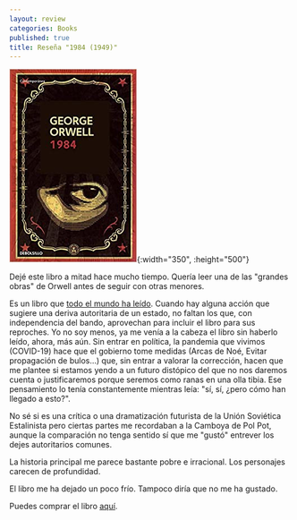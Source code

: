 ```yaml
---
layout: review
categories: Books
published: true
title: Reseña "1984 (1949)"
---
```

![](/assets/1984contempornea.jpg){:width="350", :height="500"}

Dejé este libro a mitad hace mucho tiempo. Quería leer una de las "grandes obras" de Orwell antes de seguir con otras menores.

Es un libro que [todo el mundo ha leído](https://blogs.20minutos.es/diariodelibrera/2009/04/15/aaquao-libros-dices-haber-leaado-sin-haberlo-hecho/). Cuando hay alguna acción que sugiere una deriva autoritaria de un estado, no faltan los que, con independencia del bando, aprovechan para incluir el libro para sus reproches. Yo no soy menos, ya me venía a la cabeza el libro sin haberlo leído, ahora, más aún. Sin entrar en política, la pandemia que vivimos (COVID-19) hace que el gobierno tome medidas (Arcas de Noé, Evitar propagación de bulos...) que, sin entrar a valorar la corrección, hacen que me plantee si estamos yendo a un futuro distópico del que no nos daremos cuenta o justificaremos porque seremos como ranas en una olla tibia. Ese pensamiento lo tenía constantemente mientras leía: "sí, sí, ¿pero cómo han llegado a esto?".

No sé si es una crítica o una dramatización futurista de la Unión Soviética Estalinista pero ciertas partes me recordaban a la Camboya de Pol Pot, aunque la comparación no tenga sentido sí que me "gustó" entrever los dejes autoritarios comunes.

La historia principal me parece bastante pobre e irracional. Los personajes carecen de profundidad.

El libro me ha dejado un poco frío. Tampoco diría que no me ha gustado.

Puedes comprar el libro [aquí](https://amazon.es/dp/8499890946).
